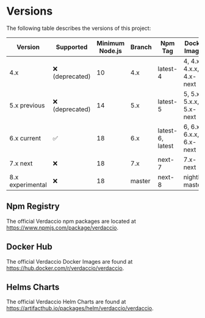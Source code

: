 # Versions

The following table describes the versions of this project:

| Version          | Supported          | Minimum Node.js | Branch | Npm Tag          | Docker Images           | Helm Charts |
| ---------------- | -------------------| --------------- | ------ | ---------------- | ----------------------- | ----------- |
| 4.x              | :x: (deprecated)   | 10              | 4.x    | latest-4         | 4, 4.x, 4.x.x, 4.x-next | 3.x         |
| 5.x previous     | :x: (deprecated)   | 14              | 5.x    | latest-5         | 5, 5.x, 5.x.x, 5.x-next | 4.0 - 4.18  |
| 6.x current      | :white_check_mark: | 18              | 6.x    | latest-6, latest | 6, 6.x, 6.x.x, 6.x-next | 4.19 - ...  |
| 7.x next         | :x:                | 18              | 7.x    | next-7           | 7.x-next                | n/a         |
| 8.x experimental | :x:                | 18              | master | next-8           | nightly-master          | n/a         |

## Npm Registry

The official Verdaccio npm packages are located at https://www.npmjs.com/package/verdaccio.

## Docker Hub

The official Verdaccio Docker Images are found at https://hub.docker.com/r/verdaccio/verdaccio.

## Helms Charts

The official Verdaccio Helm Charts are found at https://artifacthub.io/packages/helm/verdaccio/verdaccio.
